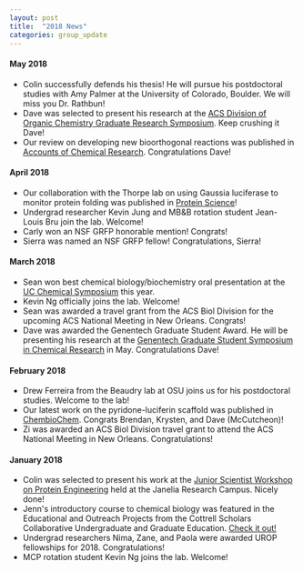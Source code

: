 ```yaml
---
layout: post
title:  "2018 News"
categories: group_update
---
```

#### May 2018
- Colin successfully defends his thesis! He will pursue his postdoctoral studies with Amy Palmer at the University of Colorado, Boulder. We will miss you Dr. Rathbun!
- Dave was selected to present his research at the [ACS Division of Organic Chemistry Graduate Research Symposium](https://www.organicdivision.org/grs/). Keep crushing it Dave!
- Our review on developing new bioorthogonal reactions was published in [Accounts of Chemical Research](https://pubs.acs.org/doi/10.1021/acs.accounts.7b00606). Congratulations Dave!

#### April 2018
- Our collaboration with the Thorpe lab on using Gaussia luciferase to monitor protein folding was published in [Protein Science](https://onlinelibrary.wiley.com/doi/abs/10.1002/pro.3433)!
- Undergrad researcher Kevin Jung and MB&B rotation student Jean-Louis Bru join the lab. Welcome!
- Carly won an NSF GRFP honorable mention! Congrats!
- Sierra was named an NSF GRFP fellow! Congratulations, Sierra!

#### March 2018
- Sean won best chemical biology/biochemistry oral presentation at the [UC Chemical Symposium](http://blogs.rsc.org/rscamericas/2018/05/03/2018-prize-winners-at-3rd-annual-uc-chemical-symposium/?doing_wp_cron=1525800265.6619451045989990234375) this year.
- Kevin Ng officially joins the lab. Welcome!
- Sean was awarded a travel grant from the ACS Biol Division for the upcoming ACS National Meeting in New Orleans. Congrats!
- Dave was awarded the Genentech Graduate Student Award. He will be presenting his research at the [Genentech Graduate Student Symposium in Chemical Research](https://www.gene.com/careers/university-and-early-career/graduate-student-symposium) in May. Congratulations Dave!

#### February 2018
- Drew Ferreira from the Beaudry lab at OSU joins us for his postdoctoral studies. Welcome to the lab!
- Our latest work on the pyridone-luciferin scaffold was published in [ChembioChem](http://onlinelibrary.wiley.com/doi/10.1002/cbic.201700542/full). Congrats Brendan, Krysten, and Dave (McCutcheon)!
- Zi was awarded an ACS Biol Division travel grant to attend the ACS National Meeting in New Orleans. Congratulations!

#### January 2018
- Colin was selected to present his work at the [Junior Scientist Workshop on Protein Engineering](https://www.janelia.org/you-janelia/conferences/junior-scientist-workshop-protein-engineering-making-and-using-tools-0) held at the Janelia Research Campus. Nicely done!
- Jenn's introductory course to chemical biology was featured in the Educational and Outreach Projects from the Cottrell Scholars Collaborative Undergraduate and Graduate Education. [Check it out!](http://pubs.acs.org/doi/abs/10.1021/bk-2017-1248.ch003)
- Undergrad researchers Nima, Zane, and Paola were awarded UROP fellowships for 2018. Congratulations!
- MCP rotation student Kevin Ng joins the lab. Welcome!
